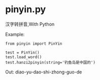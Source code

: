 pinyin.py
=========

汉字转拼音,With Python


Example:

    from pinyin import PinYin
    
    test = PinYin()
    test.load_word()
    test.hanzi2pinyin(string='钓鱼岛是中国的')

Out:
    diao-yu-dao-shi-zhong-guo-de
